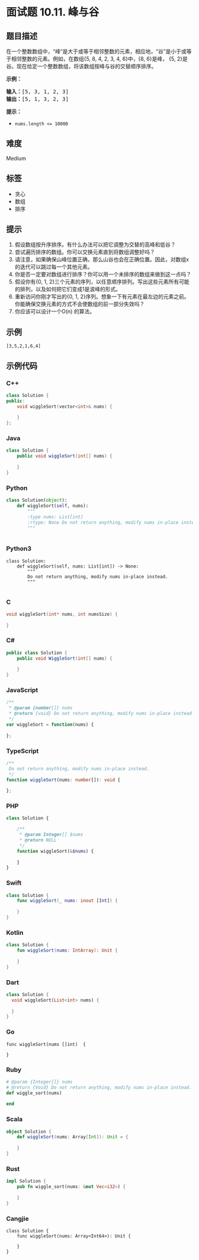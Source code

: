 # 面试题 10.11. 峰与谷

## 题目描述

<p>在一个整数数组中，“峰”是大于或等于相邻整数的元素，相应地，“谷”是小于或等于相邻整数的元素。例如，在数组{5, 8, 4, 2, 3, 4, 6}中，{8, 6}是峰， {5, 2}是谷。现在给定一个整数数组，将该数组按峰与谷的交替顺序排序。</p>

<p><strong>示例：</strong></p>

<pre>
<strong>输入：</strong>[5, 3, 1, 2, 3]
<strong>输出：</strong>[5, 1, 3, 2, 3]
</pre>

<p><strong>提示：</strong></p>

<ul>
	<li><code>nums.length &lt;= 10000</code></li>
</ul>


## 难度

Medium

## 标签

- 贪心
- 数组
- 排序

## 提示

1. 假设数组按升序排序。有什么办法可以把它调整为交替的高峰和低谷？
2. 尝试遍历排序的数组。你可以交换元素直到将数组调整好吗？
3. 请注意，如果确保山峰位置正确，那么山谷也会在正确位置。因此，对数组x的迭代可以跳过每一个其他元素。
4. 你是否一定要对数组进行排序？你可以用一个未排序的数组来做到这一点吗？
5. 假设你有{0, 1, 2}三个元素的序列，以任意顺序排列。写出这些元素所有可能的排列，以及如何把它们变成1是波峰的形式。
6. 重新访问你刚才写出的{0, 1, 2}序列。想象一下有元素在最左边的元素之前。你能确保交换元素的方式不会使数组的前一部分失效吗？
7. 你应该可以设计一个O(n) 的算法。

## 示例

```
[3,5,2,1,6,4]
```

## 示例代码

### C++

```cpp
class Solution {
public:
    void wiggleSort(vector<int>& nums) {
        
    }
};
```

### Java

```java
class Solution {
    public void wiggleSort(int[] nums) {
        
    }
}
```

### Python

```python
class Solution(object):
    def wiggleSort(self, nums):
        """
        :type nums: List[int]
        :rtype: None Do not return anything, modify nums in-place instead.
        """
        
```

### Python3

```python3
class Solution:
    def wiggleSort(self, nums: List[int]) -> None:
        """
        Do not return anything, modify nums in-place instead.
        """
        
```

### C

```c
void wiggleSort(int* nums, int numsSize) {
    
}
```

### C#

```csharp
public class Solution {
    public void WiggleSort(int[] nums) {
        
    }
}
```

### JavaScript

```javascript
/**
 * @param {number[]} nums
 * @return {void} Do not return anything, modify nums in-place instead.
 */
var wiggleSort = function(nums) {
    
};
```

### TypeScript

```typescript
/**
 Do not return anything, modify nums in-place instead.
 */
function wiggleSort(nums: number[]): void {
    
};
```

### PHP

```php
class Solution {

    /**
     * @param Integer[] $nums
     * @return NULL
     */
    function wiggleSort(&$nums) {
        
    }
}
```

### Swift

```swift
class Solution {
    func wiggleSort(_ nums: inout [Int]) {
        
    }
}
```

### Kotlin

```kotlin
class Solution {
    fun wiggleSort(nums: IntArray): Unit {
        
    }
}
```

### Dart

```dart
class Solution {
  void wiggleSort(List<int> nums) {
    
  }
}
```

### Go

```golang
func wiggleSort(nums []int)  {
    
}
```

### Ruby

```ruby
# @param {Integer[]} nums
# @return {Void} Do not return anything, modify nums in-place instead.
def wiggle_sort(nums)
    
end
```

### Scala

```scala
object Solution {
    def wiggleSort(nums: Array[Int]): Unit = {
        
    }
}
```

### Rust

```rust
impl Solution {
    pub fn wiggle_sort(nums: &mut Vec<i32>) {
        
    }
}
```

### Cangjie

```cangjie
class Solution {
    func wiggleSort(nums: Array<Int64>): Unit {

    }
}
```

